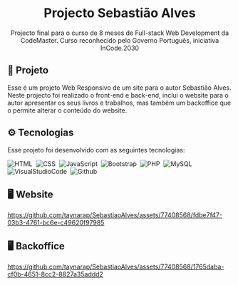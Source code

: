 <h1 align="center"> Projecto Sebastião Alves </h1>

<p align="center">
Projecto final para o curso de 8 meses de Full-stack Web Development da CodeMaster. Curso reconhecido pelo Governo Português, iniciativa InCode.2030
</p>

## 🔎 Projeto
Esse é um projeto Web Responsivo de um site para o autor Sebastião Alves. Neste projecto foi realizado o front-end e back-end, inclui o website para o autor apresentar os seus livros e trabalhos, mas também um backoffice que o permite alterar o conteúdo do website.

## ⚙️ Tecnologias

Esse projeto foi desenvolvido com as seguintes tecnologias:

![HTML](https://img.shields.io/badge/-HTML-05122A?style=flat&logo=HTML5)&nbsp;
![CSS](https://img.shields.io/badge/-CSS-05122A?style=flat&logo=CSS3&logoColor=1572B6)&nbsp;
![JavaScript](https://img.shields.io/badge/-JavaScript-05122A?style=flat&logo=JavaScript)&nbsp;
![Bootstrap](https://img.shields.io/badge/-Bootstrap-05122A?style=flat&logo=Bootstrap)&nbsp;
![PHP](https://img.shields.io/badge/-PHP-05122A?style=flat&logo=PHP)&nbsp;
![MySQL](https://img.shields.io/badge/-MySQL-05122A?style=flat&logo=MySQL)&nbsp;
![VisualStudioCode](https://img.shields.io/badge/-VisualStudioCode-05122A?style=flat&logo=VisualStudioCode)&nbsp;
![Github](https://img.shields.io/badge/-Github-05122A?style=flat&logo=github)&nbsp;

## 🖥️ Website

https://github.com/taynarap/SebastiaoAlves/assets/77408568/fdbe7f47-03b3-4761-bc6e-c49620f97985


## 🖥️ Backoffice

https://github.com/taynarap/SebastiaoAlves/assets/77408568/1765daba-cf0b-4651-8cc2-8827a35addd2






